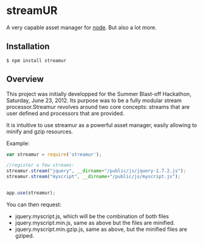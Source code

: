 streamUR
========

A very capable asset manager for [node](http://nodejs.org). But also a lot more.



## Installation

    $ npm install streamur

## Overview

This project was initially developped for the  Summer Blast-off Hackathon, Saturday, June 23, 2012. Its purpose was to be a fully modular stream processor.Streamur revolves around two core concepts: streams that are user defined and processors that are provided. 

It is intuitive to use streamur as a powerful asset manager, easily allowing to minify and gzip resources. 

Example:

```js
var streamur = require('streamur');

//register a few streams:
streamur.stream("jquery", __dirname+"/public/js/jquery-1.7.2.js");
streamur.stream("myscript", __dirname+"/public/js/myscript.js");


app.use(streamur);
```

You can then request:

* jquery.myscript.js, which will be the combination of both files 
* jquery.myscript.min.js, same as above but the files are minified.
* jquery.myscript.min.gzip.js, same as above, but the minified files are gziped. 

